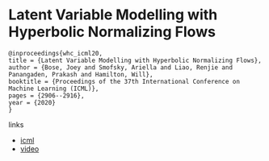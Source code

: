 # Latent Variable Modelling with Hyperbolic Normalizing Flows

```
@inproceedings{whc_icml20,
title = {Latent Variable Modelling with Hyperbolic Normalizing Flows},
author = {Bose, Joey and Smofsky, Ariella and Liao, Renjie and Panangaden, Prakash and Hamilton, Will},
booktitle = {Proceedings of the 37th International Conference on Machine Learning (ICML)},
pages = {2906--2916},
year = {2020}
}
```

links
- [icml](https://proceedings.icml.cc/book/3511.pdf)
- [video](https://slideslive.com/38927766/latent-variable-modelling-with-hyperbolic-normalizing-flows?ref=speaker-22605-latest)
